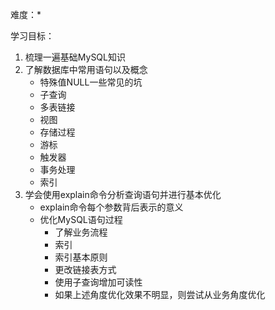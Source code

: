 难度：*

学习目标：
1. 梳理一遍基础MySQL知识
2. 了解数据库中常用语句以及概念
    * 特殊值NULL一些常见的坑
    * 子查询
    * 多表链接
    * 视图
    * 存储过程
    * 游标
    * 触发器
    * 事务处理
    * 索引
3. 学会使用explain命令分析查询语句并进行基本优化
    * explain命令每个参数背后表示的意义
    * 优化MySQL语句过程
        - 了解业务流程
        - 索引
        - 索引基本原则
        - 更改链接表方式
        - 使用子查询增加可读性
        - 如果上述角度优化效果不明显，则尝试从业务角度优化